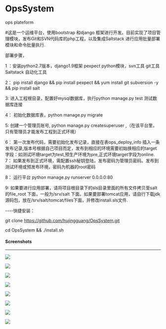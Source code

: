 # OpsSystem
ops plateform


#这是一个运维平台，使用bootstrap 和django 框架进行开发。目前实现了项目管理模块，发布Git和SVN代码库的php工程，以及集成Saltstack 进行应用批量部署模块和命令批量执行.



部署步骤，  

1 ：安装python2.7版本，django1.9框架  pexpect python模块，svn工具  git工具 Saltstack 自动化工具

2： pip install django  && pip install pexpect && yum install git subversion -y && pip install salt

3: 进入工程根目录，配置好mysql数据库，执行python manage.py test 测试数据库连接

4： 初始化数据库表，python manage.py migrate

5:  创建一个管理员账号, python manage.py createsuperuser ,（在该平台里，只有管理员才能发布工程到正式环境）

6： 第一次发布代码，需要初始化发布记录，直接在表ops_deploy_info 插入一条发布记录,版本号根据自己项目而定，发布到相应的环境需要初始换相应的target字段：如测试环境target为test,预生产环境为pre,正式环境target字段为online.
7： 如果发布到正式环境，需配置ssh秘钥登陆，发布密码为管理员密码。发布到测试环境或预发布环境，密码为机器的root密码

8： 运行平台 python manage.py runserver 0.0.0.0:80

9:   如果要进行应用部署，请将项目根目录下的sls目录里面的所有文件拷贝至salt的file_root 下面，一般为/srv/salt 下面。如果要部署tomcat应用，请自行下载jdk源码包，放在/srv/salt/tomcat/files下面，并修改install.sls文件.


----快捷安装：

git clone https://github.com/hujingguang/OpsSystem.git

cd OpsSystem && ./install.sh


#### Screenshots
-----------

![](https://github.com/hujingguang/OpsSystem/blob/master/screenshots/1.png)

![](https://github.com/hujingguang/OpsSystem/blob/master/screenshots/2.png)

![](https://github.com/hujingguang/OpsSystem/blob/master/screenshots/3.png)


![](https://github.com/hujingguang/OpsSystem/blob/master/screenshots/4.png)

![](https://github.com/hujingguang/OpsSystem/blob/master/screenshots/5.png)

![](https://github.com/hujingguang/OpsSystem/blob/master/screenshots/6.png)

![](https://github.com/hujingguang/OpsSystem/blob/master/screenshots/7.png)

![](https://github.com/hujingguang/OpsSystem/blob/master/screenshots/8.png)
